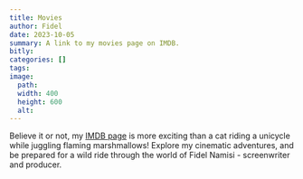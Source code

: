```yaml
---
title: Movies
author: Fidel
date: 2023-10-05
summary: A link to my movies page on IMDB.
bitly: 
categories: []
tags: 
image:
  path: 
  width: 400
  height: 600
  alt:
---
```

<!---Thursday 05 October 2023--->

Believe it or not, my  [IMDB page](https://www.imdb.com/name/nm3416947/?ref_=nv_sr_srsg_0_tt_0_nm_2_q_Fidel%2520Namisi) is more exciting than a cat riding a unicycle while juggling flaming marshmallows! Explore my cinematic adventures, and be prepared for a wild ride through the world of Fidel Namisi - screenwriter and producer.


